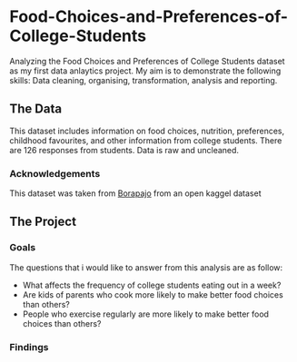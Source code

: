 # Food-Choices-and-Preferences-of-College-Students
Analyzing the Food Choices and Preferences of College Students dataset as my first data anlaytics project. 
My aim is to demonstrate the following skills: Data cleaning, organising, transformation, analysis and reporting. 

## The Data
This dataset includes information on food choices, nutrition, preferences, childhood favourites, and other information from college students. There are 126 responses from students. Data is raw and uncleaned.
### Acknowledgements
This dataset was taken from [Borapajo](https://www.kaggle.com/datasets/borapajo/food-choices?resource=download) from an open kaggel dataset

## The Project
### Goals
The questions that i would like to answer from this analysis are as follow:
- What affects the frequency of college students eating out in a week?
- Are kids of parents who cook more likely to make better food choices than others?
- People who exercise regularly are more likely to make better food choices than others? 
### Findings



